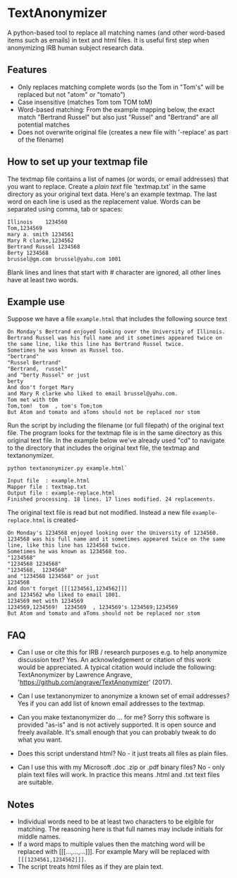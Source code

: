 # TextAnonymizer
A python-based tool to replace all matching names (and other word-based items such as emails) in text and html files. It is useful first step when anonymizing IRB human subject research data.

## Features

* Only replaces matching complete words (so the Tom in "Tom's" will be replaced but not "atom" or "tomato")
* Case insensitive (matches Tom tom TOM toM)
* Word-based matching: From the example mapping below, the exact match "Bertrand Russel" but also just "Russel" and "Bertrand" are all potential matches
* Does not overwrite original file (creates a new file with '-replace' as part of the filename)

## How to set up your textmap file

The textmap file contains a list of names (or words, or email addresses) that you want to replace. 
Create a *plain text* file 'textmap.txt' in the same directory as your original text data.
Here's an example textmap. The last word on each line is used as the replacement value.
Words can be separated using comma, tab or spaces:
````
Illinois	1234560
Tom,1234569
mary a. smith 1234561
Mary R clarke,1234562
Bertrand Russel	1234568
Berty 1234568
brussel@gm.com brussel@yahu.com 1001
````
Blank lines and lines that start with # character are ignored, all other lines have at least two words.

## Example use

Suppose we have a file `example.html` that includes the following source text

````
On Monday's Bertrand enjoyed looking over the University of Illinois.
Bertrand Russel was his full name and it sometimes appeared twice on the same line, like this line has Bertrand Russel twice.
Sometimes he was known as Russel too.
"bertrand" 
"Russel Bertrand" 
"Bertrand,  russel" 
and "berty Russel" or just
berty
And don't forget Mary
and Mary R clarke who liked to email brussel@yahu.com.
Tom met with tOm
Tom,tom!  tom  , tom's Tom;tom
But Atom and tomato and aToms should not be replaced nor stom
````

Run the script by including the filename (or full filepath) of the original text file. The program looks for the textmap file is in the same directory as this original text file.
In the example below we've already used "cd" to navigate to the directory that includes the original text file, the textmap and textanonymizer.

````
python textanonymizer.py example.html` 

Input file  : example.html
Mapper file : textmap.txt
Output file : example-replace.html
Finished processing. 18 lines. 17 lines modified. 24 replacements.
````

The original text file is read but not modified. Instead a new file `example-replace.html` is created-

````
On Monday's 1234568 enjoyed looking over the University of 1234560.
1234568 was his full name and it sometimes appeared twice on the same line, like this line has 1234568 twice.
Sometimes he was known as 1234568 too.
"1234568" 
"1234568 1234568" 
"1234568,  1234568" 
and "1234568 1234568" or just
1234568
And don't forget [[[1234561,1234562]]]
and 1234562 who liked to email 1001.
1234569 met with 1234569
1234569,1234569!  1234569  , 1234569's 1234569;1234569
But Atom and tomato and aToms should not be replaced nor stom
````

## FAQ

* Can I use or cite this for IRB / research purposes e.g. to help anonymize discussion text?
Yes. An acknowledgement or citation of this work would be appreciated. 
A typical citation would include the following: TextAnonymizer by Lawrence Angrave, 'https://github.com/angrave/TextAnonymizer' (2017).

* Can I use textanonymizer to anonymize a known set of email addresses?
Yes if you can add list of known email addresses to the textmap. 

* Can you make textanonymizer do ... for me?
Sorry this software is provided "as-is" and is not actively supported. It is open source and freely available. It's small enough that you can probably tweak to do what you want.

* Does this script understand html?
No - it just treats all files as plain files.

* Can I use this with my Microsoft .doc .zip or .pdf binary files?
No - only plain text files will work. In practice this means .html and .txt text files are suitable.

## Notes

* Individual words need to be at least two characters to be elgible for matching. The reasoning here is that full names may include initials for middle names.
* If a word maps to multiple values then the matching word will be replaced with [[[...,...,...]]]. For example Mary will be replaced with `[[[1234561,1234562]]]`.
* The script treats html files as if they are plain text.

